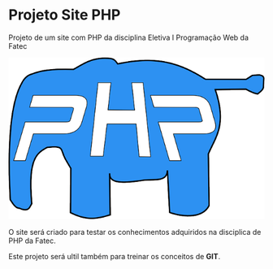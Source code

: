 # Projeto Site PHP
 Projeto de um site com PHP da disciplina Eletiva I Programação Web da Fatec

 ![Logo PHP](./Site/Imagens/logo_php.png)

 O site será criado para testar os conhecimentos adquiridos na disciplica de PHP da Fatec.
 
 Este projeto será ultil também para treinar os conceitos de **GIT**.
